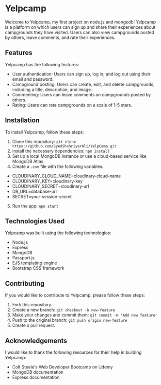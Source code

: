 # Yelpcamp

Welcome to Yelpcamp, my first project on node.js and mongodb! Yelpcamp is a platform on which users can sign up and share their experiences about campgrounds they have visited. Users can also view campgrounds posted by others, leave comments, and rate their experiences.

## Features

Yelpcamp has the following features:

- User authentication: Users can sign up, log in, and log out using their email and password.
- Campground posting: Users can create, edit, and delete campgrounds, including a title, description, and image.
- Commenting: Users can leave comments on campgrounds posted by others.
- Rating: Users can rate campgrounds on a scale of 1-5 stars.

## Installation

To install Yelpcamp, follow these steps:

1. Clone this repository: `git clone https://github.com/SyedShahriyarAli/YelpCamp.git`
2. Install the necessary dependencies: `npm install`
3. Set up a local MongoDB instance or use a cloud-based service like MongoDB Atlas.
4. Create a `.env` file with the following variables:
  - CLOUDINARY_CLOUD_NAME=cloudinary-cloud-name
  - CLOUDINARY_KEY=cloudinary-key
  - CLOUDINARY_SECRET=cloudinary-url
  - DB_URL=database-url
  - SECRET=your-session-secret
5. Run the app: `npm start`

## Technologies Used

Yelpcamp was built using the following technologies:

- Node.js
- Express
- MongoDB
- Passport.js
- EJS templating engine
- Bootstrap CSS framework

## Contributing

If you would like to contribute to Yelpcamp, please follow these steps:

1. Fork this repository.
2. Create a new branch: `git checkout -b new-feature`
3. Make your changes and commit them: `git commit -m 'Add new feature'`
4. Push to the original branch: `git push origin new-feature`
5. Create a pull request.

## Acknowledgements

I would like to thank the following resources for their help in building Yelpcamp:

- Colt Steele's Web Developer Bootcamp on Udemy
- MongoDB documentation
- Express documentation
